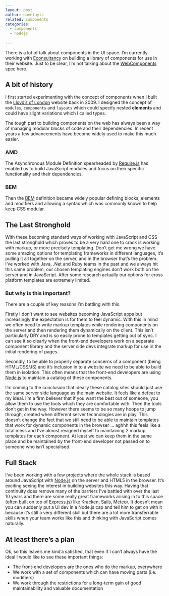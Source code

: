 ```yaml
---
layout: post
author: davetayls
related: components
categories: 
  - components
  - nodejs
  
---
```


There is a lot of talk about components in the UI space. I’m currently working with [Econsultancy](http://econsultancy) on building a library of components for use in their website. Just to be clear, I’m not talking about the [WebComponents](http://webcomponents.org/) spec here.

## A bit of history
I first started experimenting with the concept of components when I built the [Lloyd’s of London](http://lloyds.com) website back in 2009. I designed the concept of `modules`, `components` and `layouts` which could specify nested __elements__ and could have slight variations which I called types.

The tough part to building components on the web has always been a way of managing modular blocks of code and their dependencies. In recent years a few advancements have become widely used to make this much easier.

### AMD
The Asynchronous Module Definition spearheaded by [Require.js](http://requirejs.org/) has enabled us to build JavaScript modules and focus on their specific functionality and their dependencies.

### BEM
Then the [BEM](http://bem.info/method/definitions/) definition became widely popular defining blocks, elements and modifiers and allowing a syntax which was commonly known to help keep CSS modular.

## The Last Stronghold
With these becoming standard ways of working with JavaScript and CSS the last stronghold which proves to be a very hard one to crack is working with markup, or more precisely templating. Don’t get me wrong we have some amazing options for templating frameworks in different languages, it’s pulling it all together on the server, and in the browser that’s the problem. I’ve worked with Java, .Net and Ruby teams in the past and we always hit this same problem, our chosen templating engines don’t work both on the server and in JavaScript. After some research actually our options for cross platform templates are extremely limited.

### But why is this important?
There are a couple of key reasons I’m battling with this. 

Firstly I don’t want to see websites becoming JavaScript apps but increasingly the expectation is for them to feel dynamic. With this in mind we often need to write markup templates while rendering components on the server and then rendering them dynamically on the client. This isn’t particularly DRY and is so easily prone to templates getting out of sync. I can see it so clearly when the front-end developers work on a separate component library and the server side devs integrate markup for use in the initial rendering of pages.

Secondly, to be able to properly separate concerns of a component (being HTML/CSS/JS) and it’s inclusion in to a website we need to be able to build them in isolation. This often means that the front-end developers are using [Node.js](http://nodejs.org) to maintain a catalog of these components. 

I’m coming to the conclusion that ideally these catalog sites should just use the same server side language as the main website. It feels like a defeat to my ideal. I’m a firm believer that if you want the best out of someone, you allow them to use the tools which they are comfortable with. Then the tools don’t get in the way. However there seems to be so many hoops to jump through, created when different server technologies are in play. This doesn’t change the fact that we still need to be able to maintain templates that work for dynamic components in the browser … aghhh this feels like a total mess and I’ve almost resigned myself to maintaining 2 markup templates for each component. At least we can keep them in the same place and be maintained by the front-end developer not passed on to someone who isn’t specialised.

## Full Stack
I’ve been working with a few projects where the whole stack is based around JavaScript with [Node.js](http://nodejs.org) on the server and HTML5 in the browser. It’s exciting seeing the interest in building websites this way. Having that continuity does remove many of the barriers I’ve battled with over the last 10 years and there are some really great frameworks arising in to this space (often built on top of [Express.js](http://expressjs.com/)) like [Kracken](http://krakenjs.com/), [Sails](http://sailsjs.org), [Meteor](https://www.meteor.com/). It doesn’t mean you can suddenly put a UI dev in a Node.js cap and tell him to get on with it because it’s still a very different skill but there are a lot more transferrable skills when your team works like this and thinking with JavaScript comes naturally.

## At least there’s a plan
Ok, so this leave’s me kind’a satisfied, that even if I can’t always have the ideal I would like to see these important things:

 - The front-end developers are the ones who do the markup, everywhere
 - We work with a set of components which can have moving parts (i.e. modifiers)
 - We work through the restrictions for a long-term gain of good maintainability and valuable documentation

